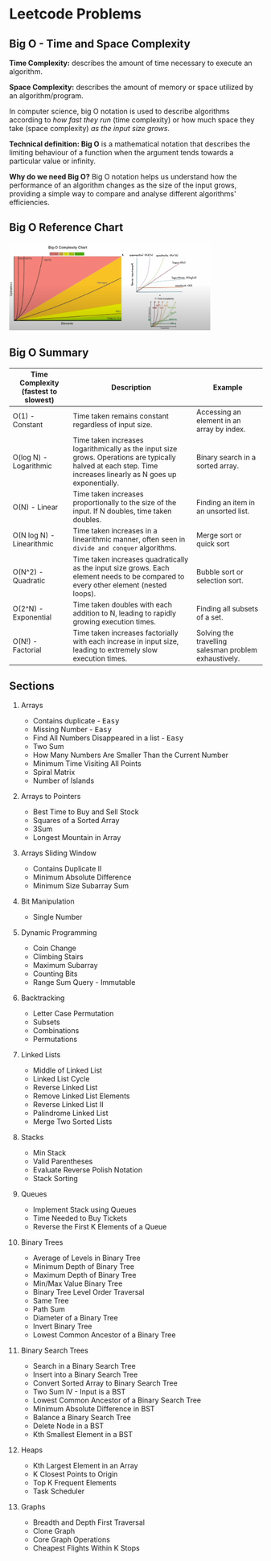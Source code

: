 # Leetcode Problems

## Big O - Time and Space Complexity

**Time Complexity:** describes the amount of time necessary to execute an algorithm.

**Space Complexity:** describes the amount of memory or space utilized by an algorithm/program.

In computer science, big O notation is used to describe algorithms according to <em>how fast they run</em> (time complexity) or how much space they take (space complexity) <em>as the input size grows.</em>

**Technical definition: Big O** is a mathematical notation that describes the limiting behaviour of a function when the argument tends towards a particular value or infinity.

**Why do we need Big O?** Big O notation helps us understand how the performance of an algorithm changes as the size of the input grows, providing a simple way to compare and analyse different algorithms' efficiencies.

## Big O Reference Chart

<img src="./big-o-complexity-chart.png" width="400" />

## Big O Summary

| Time Complexity (fastest to slowest)  | Description | Example |
| --- | --- | --- |
| O(1) - Constant | Time taken remains constant regardless of input size. | Accessing an element in an array by index. |
| O(log N) - Logarithmic | Time taken increases logarithmically as the input size grows. Operations are typically halved at each step. Time increases linearly as N goes up exponentially. | Binary search in a sorted array. |
| O(N) - Linear | Time taken increases proportionally to the size of the input. If N doubles, time taken doubles. | Finding an item in an unsorted list. |
| O(N log N) - Linearithmic | Time taken increases in a linearithmic manner, often seen in `divide and conquer` algorithms. | Merge sort or quick sort |
| O(N^2) - Quadratic | Time taken increases quadratically as the input size grows. Each element needs to be compared to every other element (nested loops). | Bubble sort or selection sort. |
| O(2^N) - Exponential | Time taken doubles with each addition to N, leading to rapidly growing execution times. | Finding all subsets of a set. |
| O(N!) - Factorial | Time taken increases factorially with each increase in input size, leading to extremely slow execution times. | Solving the travelling salesman problem exhaustively. |

## Sections

1. Arrays
    - Contains duplicate - <kbd>Easy</kbd>
    - Missing Number - <kbd>Easy</kbd>
    - Find All Numbers Disappeared in a list - <kbd>Easy</kbd>
    - Two Sum
    - How Many Numbers Are Smaller Than the Current Number
    - Minimum Time Visiting All Points
    - Spiral Matrix
    - Number of Islands

2. Arrays to Pointers
    - Best Time to Buy and Sell Stock
    - Squares of a Sorted Array
    - 3Sum
    - Longest Mountain in Array

3. Arrays Sliding Window
    - Contains Duplicate II
    - Minimum Absolute Difference
    - Minimum Size Subarray Sum

4. Bit Manipulation
    - Single Number

5. Dynamic Programming
    - Coin Change
    - Climbing Stairs
    - Maximum Subarray
    - Counting Bits
    - Range Sum Query - Immutable

6. Backtracking
    - Letter Case Permutation
    - Subsets
    - Combinations
    - Permutations

7. Linked Lists
    - Middle of Linked List
    - Linked List Cycle
    - Reverse Linked List
    - Remove Linked List Elements
    - Reverse Linked List II
    - Palindrome Linked List
    - Merge Two Sorted Lists

8. Stacks
    - Min Stack
    - Valid Parentheses
    - Evaluate Reverse Polish Notation
    - Stack Sorting

9. Queues
    - Implement Stack using Queues
    - Time Needed to Buy Tickets
    - Reverse the First K Elements of a Queue

10. Binary Trees
    - Average of Levels in Binary Tree
    - Minimum Depth of Binary Tree
    - Maximum Depth of Binary Tree
    - Min/Max Value Binary Tree
    - Binary Tree Level Order Traversal
    - Same Tree
    - Path Sum
    - Diameter of a Binary Tree
    - Invert Binary Tree
    - Lowest Common Ancestor of a Binary Tree

11. Binary Search Trees
    - Search in a Binary Search Tree
    - Insert into a Binary Search Tree
    - Convert Sorted Array to Binary Search Tree
    - Two Sum IV - Input is a BST
    - Lowest Common Ancestor of a Binary Search Tree
    - Minimum Absolute Difference in BST
    - Balance a Binary Search Tree
    - Delete Node in a BST
    - Kth Smallest Element in a BST

12. Heaps
    - Kth Largest Element in an Array
    - K Closest Points to Origin
    - Top K Frequent Elements
    - Task Scheduler

13. Graphs
    - Breadth and Depth First Traversal
    - Clone Graph
    - Core Graph Operations
    - Cheapest Flights Within K Stops
